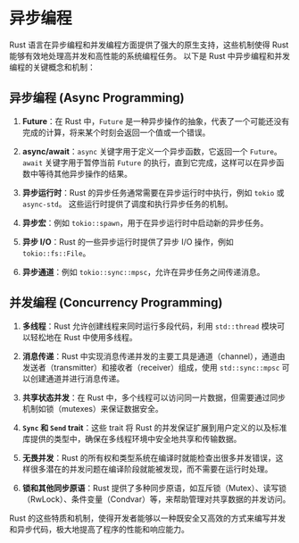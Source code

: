 # 异步编程

Rust 语言在异步编程和并发编程方面提供了强大的原生支持，这些机制使得 Rust 能够有效地处理高并发和高性能的系统编程任务。
以下是 Rust 中异步编程和并发编程的关键概念和机制：

## 异步编程 (Async Programming)

1. **Future**：在 Rust 中，`Future` 是一种异步操作的抽象，代表了一个可能还没有完成的计算，将来某个时刻会返回一个值或一个错误。

2. **async/await**：`async` 关键字用于定义一个异步函数，它返回一个 `Future`。
`await` 关键字用于暂停当前 `Future` 的执行，直到它完成，这样可以在异步函数中等待其他异步操作的结果。

3. **异步运行时**：Rust 的异步任务通常需要在异步运行时中执行，例如 `tokio` 或 `async-std`。
这些运行时提供了调度和执行异步任务的机制。

4. **异步宏**：例如 `tokio::spawn`，用于在异步运行时中启动新的异步任务。

5. **异步 I/O**：Rust 的一些异步运行时提供了异步 I/O 操作，例如 `tokio::fs::File`。

6. **异步通道**：例如 `tokio::sync::mpsc`，允许在异步任务之间传递消息。

## 并发编程 (Concurrency Programming)

1. **多线程**：Rust 允许创建线程来同时运行多段代码，利用 `std::thread` 模块可以轻松地在 Rust 中使用多线程。

2. **消息传递**：Rust 中实现消息传递并发的主要工具是通道（channel），通道由发送者（transmitter）和接收者（receiver）组成，使用 `std::sync::mpsc` 可以创建通道并进行消息传递。

3. **共享状态并发**：在 Rust 中，多个线程可以访问同一片数据，但需要通过同步机制如锁（mutexes）来保证数据安全。

4. **`Sync` 和 `Send` trait**：这些 trait 将 Rust 的并发保证扩展到用户定义的以及标准库提供的类型中，确保在多线程环境中安全地共享和传输数据。

5. **无畏并发**：Rust 的所有权和类型系统在编译时就能检查出很多并发错误，这样很多潜在的并发问题在编译阶段就能被发现，而不需要在运行时处理。

6. **锁和其他同步原语**：Rust 提供了多种同步原语，如互斥锁（Mutex）、读写锁（RwLock）、条件变量（Condvar）等，来帮助管理对共享数据的并发访问。

Rust 的这些特质和机制，使得开发者能够以一种既安全又高效的方式来编写并发和异步代码，极大地提高了程序的性能和响应能力。
